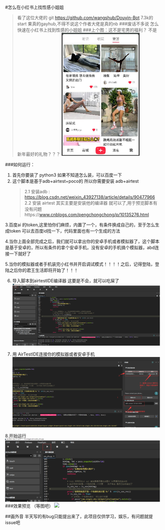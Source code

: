 #怎么在小红书上找性感小姐姐
>看了这位大佬的 git
>https://github.com/wangshub/Douyin-Bot
>7.3k的start 果真的gayhub,不得不说这个作者大佬是真的nb
###废话不多说  怎么快速在小红书上找到性感的小姐姐
###上个图：这不是宅男的福利？ 不是新年最好的礼物？？？
![](./img/my_index.png)

###如何运行：
1. 首先你要装了 python3 如果不知道怎么装，可以百度一下
2. 这个脚本是基于adb+airtest+poco的 所以你需要安装 adb+airtest
   >2.1 安装adb : https://blog.csdn.net/weixin_43927138/article/details/90477966
   >2.2 安装 airtest 其实主要是安装他的编译器 就可以了,用于预览脚本有没有问题https://www.cnblogs.com/pengchongchong/p/10135276.html
                                             
3.百度ai 的token,这里怕你们麻烦，内置了一个，有条件换成自己的，至于怎么生成token 可以去百度id找一下，代码里面也有一个生成的方法

4.当你上面全部完成之后，我们就可以拿出你的安卓手机或者模拟器了，这个脚本是基于安卓的，所以有条件的拿个安卓手机，没有安卓的手机搞个模拟器，abd连接一下就好了

5.当你的模拟器或者手机装完小红书并开启调试模式！！！！之后，记得登陆，登陆之后你的君王生活即将开始了！！！

6. 导入脚本到airtestIDE编译器 这要是不会，就可以吃屎了
 ![](./img/open_script.png)

7. 用 AirTestIDE连接你的模拟器或者安卓手机
![](./img/adb_connect.png)

8.开始运行 
![](./img/start.png)
###效果预览 （等图吧）
![](./img/example.gif)

##画外音
半天写的有bug只能提出来了，此项目仅供学习，娱乐，有问题就提issue吧

  
                                             